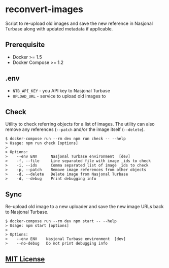 # reconvert-images

Script to re-upload old images and save the new reference in Nasjonal Turbase
along with updated metadata if applicable.

## Prerequisite

* Docker >= 1.5
* Docker Compose >= 1.2

## .env

* `NTB_API_KEY` - you API key to Nasjonal Turbase
* `UPLOAD_URL` - service to upload old images to

## Check

Utility to check referring objects for a list of images. The utility can also
remove any references (`--patch` and/or the image itself (`--delete`).

```
$ docker-compose run --rm dev npm run check -- --help
> Usage: npm run check [options]
>
> Options:
>    --env ENV      Nasjonal Turbase environment  [dev]
>    -f, --file     Line separated file with image _ids to check
>    -i, --ids      Comma separated list of image _ids to check
>    -p, --patch    Remove image references from other objects
>    -d, --delete   Delete image from Nasjonal Turbase
>    -d, --debug    Print debugging info
```

## Sync

Re-upload old image to a new uploader and save the new image URLs back to
Nasjonal Turbase.

```
$ docker-compose run --rm dev npm start -- --help
> Usage: npm start [options]
>
> Options:
>    --env ENV    Nasjonal Turbase environment  [dev]
>    --no-debug   Do not print debugging info
```

## [MIT License](https://github.com/Turistforeningen/reconvert-images/blob/master/LICENSE)
